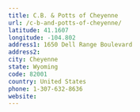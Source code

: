 ```yaml
---
title: C.B. & Potts of Cheyenne
url: /c-b-and-potts-of-cheyenne/
latitude: 41.1607
longitude: -104.802
address1: 1650 Dell Range Boulevard
address2: 
city: Cheyenne
state: Wyoming
code: 82001
country: United States
phone: 1-307-632-8636
website: 
---
```


